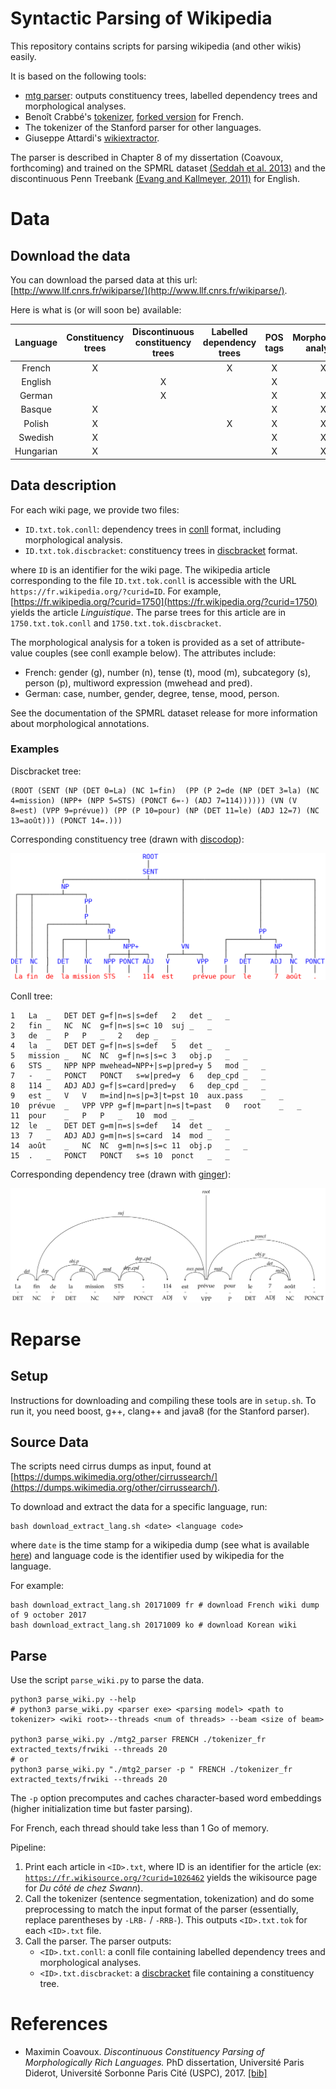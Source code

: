 
# Syntactic Parsing of Wikipedia

This repository contains scripts for parsing wikipedia (and other wikis)
easily.

It is based on the following tools:

- [mtg parser](https://github.com/mcoavoux/mtg/): outputs constituency
    trees, labelled dependency trees and morphological analyses.
- Benoît Crabbé's [tokenizer](https://github.com/bencrabbe/nlp-toolbox/),
    [forked version](https://github.com/mcoavoux/nlp-toolbox/) for French.
- The tokenizer of the Stanford parser for other languages.
- Giuseppe Attardi's [wikiextractor](https://github.com/attardi/wikiextractor).


The parser is described in Chapter 8 of my dissertation (Coavoux, forthcoming) and trained
on the SPMRL dataset [(Seddah et al. 2013)](http://www.aclweb.org/anthology/W13-4917)
and the discontinuous Penn Treebank [(Evang and Kallmeyer, 2011)](http://www.aclweb.org/anthology/W/W11/W11-2913.pdf) for English.

# Data

## Download the data

You can download the parsed data at this url: [http://www.llf.cnrs.fr/wikiparse/](http://www.llf.cnrs.fr/wikiparse/).

Here is what is (or will soon be) available:

**Language**|**Constituency trees**|**Discontinuous constituency trees**|**Labelled dependency trees**|**POS tags**|**Morphological analysis**
:-----:|:-----:|:-----:|:-----:|:-----:|:-----:
French |X| |X|X|X
English ||X||X|
German ||X||X|X
Basque |X| | |X|X
Polish |X| |X|X|X
Swedish |X| | |X|X
Hungarian |X| | |X|X

## Data description


For each wiki page, we provide two files:

- `ID.txt.tok.conll`: dependency trees in [conll](http://anthology.aclweb.org/W/W06/W06-2920.pdf) format, including morphological analysis.
- `ID.txt.tok.discbracket`: constituency trees in [discbracket](http://discodop.readthedocs.io/en/latest/fileformats.html#discbracket) format.

where `ID` is an identifier for the wiki page.
The wikipedia article corresponding to the file `ID.txt.tok.conll`
is accessible with the URL `https://fr.wikipedia.org/?curid=ID`.
For example, [https://fr.wikipedia.org/?curid=1750](https://fr.wikipedia.org/?curid=1750) yields the article *Linguistique*.
The parse trees for this article are in `1750.txt.tok.conll` and `1750.txt.tok.discbracket`.


The morphological analysis for a token is provided as a set of attribute-value couples (see conll example below).
The attributes include:

- French:  gender (g), number (n), tense (t), mood (m), subcategory (s), person (p), multiword expression (mwehead and pred).
- German: case, number, gender, degree, tense, mood, person.

See the documentation of the SPMRL dataset release for more information about morphological annotations.

### Examples


Discbracket tree:

    (ROOT (SENT (NP (DET 0=La) (NC 1=fin)  (PP (P 2=de (NP (DET 3=la) (NC 4=mission) (NPP+ (NPP 5=STS) (PONCT 6=-) (ADJ 7=114)))))) (VN (V 8=est) (VPP 9=prévue)) (PP (P 10=pour) (NP (DET 11=le) (ADJ 12=7) (NC 13=août))) (PONCT 14=.)))


Corresponding constituency tree (drawn with [discodop](https://github.com/andreasvc/disco-dop/)):

![](wtreedisco.png)

Conll tree:

    1	La	_	DET	DET	g=f|n=s|s=def	2	det	_	_
    2	fin	_	NC	NC	g=f|n=s|s=c	10	suj	_	_
    3	de	_	P	P	_	2	dep	_	_
    4	la	_	DET	DET	g=f|n=s|s=def	5	det	_	_
    5	mission	_	NC	NC	g=f|n=s|s=c	3	obj.p	_	_
    6	STS	_	NPP	NPP	mwehead=NPP+|s=p|pred=y	5	mod	_	_
    7	-	_	PONCT	PONCT	s=w|pred=y	6	dep_cpd	_	_
    8	114	_	ADJ	ADJ	g=f|s=card|pred=y	6	dep_cpd	_	_
    9	est	_	V	V	m=ind|n=s|p=3|t=pst	10	aux.pass	_	_
    10	prévue	_	VPP	VPP	g=f|m=part|n=s|t=past	0	root	_	_
    11	pour	_	P	P	_	10	mod	_	_
    12	le	_	DET	DET	g=m|n=s|s=def	14	det	_	_
    13	7	_	ADJ	ADJ	g=m|n=s|s=card	14	mod	_	_
    14	août	_	NC	NC	g=m|n=s|s=c	11	obj.p	_	_
    15	.	_	PONCT	PONCT	s=s	10	ponct	_	_


Corresponding dependency tree (drawn with [ginger](https://github.com/LoicGrobol/ginger/)):

![](wdeptree.png)

# Reparse

## Setup

Instructions for downloading and compiling these tools are in `setup.sh`.
To run it, you need boost, g++, clang++ and java8 (for the Stanford parser).

## Source Data

The scripts need cirrus dumps as input, found at [https://dumps.wikimedia.org/other/cirrussearch/](https://dumps.wikimedia.org/other/cirrussearch/).

To download and extract the data for a specific language, run:

    bash download_extract_lang.sh <date> <language code>

where `date` is the time stamp for a wikipedia dump (see what is available
[here](https://dumps.wikimedia.org/other/cirrussearch/))
and language code is the identifier used by wikipedia for the language.


For example:

    bash download_extract_lang.sh 20171009 fr # download French wiki dump of 9 october 2017
    bash download_extract_lang.sh 20171009 ko # download Korean wiki


## Parse

Use the script `parse_wiki.py` to parse the data.

    python3 parse_wiki.py --help
    # python3 parse_wiki.py <parser exe> <parsing model> <path to tokenizer> <wiki root>--threads <num of threads> --beam <size of beam>
    
    python3 parse_wiki.py ./mtg2_parser FRENCH ./tokenizer_fr extracted_texts/frwiki --threads 20
    # or
    python3 parse_wiki.py "./mtg2_parser -p " FRENCH ./tokenizer_fr extracted_texts/frwiki --threads 20

The `-p` option precomputes and caches character-based word embeddings
(higher initialization time but faster parsing).


For French, each thread should take less than 1 Go of memory.

Pipeline:

1. Print each article in `<ID>.txt`, where ID is an identifier for the
  article (ex: [`https://fr.wikisource.org/?curid=1026462`](https://fr.wikisource.org/?curid=1026462) yields
  the wikisource page for *Du côté de chez Swann*).
2. Call the tokenizer (sentence segmentation, tokenization) and do
  some preprocessing to match the input format of the parser
  (essentially, replace parentheses by `-LRB-` / `-RRB-`).
  This outputs `<ID>.txt.tok` for each `<ID>.txt` file.
3. Call the parser. The parser outputs:
    - `<ID>.txt.conll`: a conll file containing labelled dependency trees
      and morphological analyses.
    - `<ID>.txt.discbracket`: a [discbracket](http://discodop.readthedocs.io/en/latest/fileformats.html#discbracket)
      file containing a constituency tree.

# References

- Maximin Coavoux. *Discontinuous Constituency Parsing of Morphologically Rich Languages.* PhD dissertation, Université Paris Diderot, Université Sorbonne Paris Cité (USPC), 2017. [[bib]](https://raw.githubusercontent.com/mcoavoux/wiki_parse/master/phd.bib)




